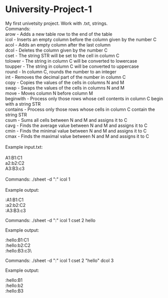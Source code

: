 # University-Project-1
My first univetsity project. Work with .txt, strings.\
Commands:\
arow - Adds a new table row to the end of the table\
icol - Inserts an empty column before the column given by the number C\
acol - Adds an empty column after the last column\
dcol - Deletes the column given by the number C\
cset - The string STR will be set to the cell in column C\
tolower - The string in column C will be converted to lowercase\
toupper - The string in column C will be converted to uppercase\
round - In column C, rounds the number to an integer\
int - Removes the decimal part of the number in column C\
copy - Copies the values of the cells in columns N and M\
swap - Swaps the values of the cells in columns N and M\
move - Moves column N before column M\
beginwith - Process only those rows whose cell contents in column C begin with a string STR\
contains - Process only those rows whose cells in column C contain the string STR\
csum - Sums all cells between N and M and assigns it to C\
cavg - Finds the average value between N and M and assigns it to C\
cmin - Finds the minimal value between N and M and assigns it to C\
cmax - Finds the maximal value between N and M and assigns it to C\
\
Example input.txt:\
\
A1:B1:C1 \
a2:b2:C2 \
A3:B3:c3 \
\
Commands: ./sheet -d ":" icol 1\
\
Example output:

:A1:B1:C1\
:a2:b2:C2\
:A3:B3:c3

Commands: ./sheet -d ":" icol 1 cset 2 hello

Example output:

:hello:B1:C1\
:hello:b2:C2\
:hello:B3:c3\

Commands: ./sheet -d ":" icol 1 cset 2 "hello" dcol 3

Example output:

:hello:B1\
:hello:b2\
:hello:B3
